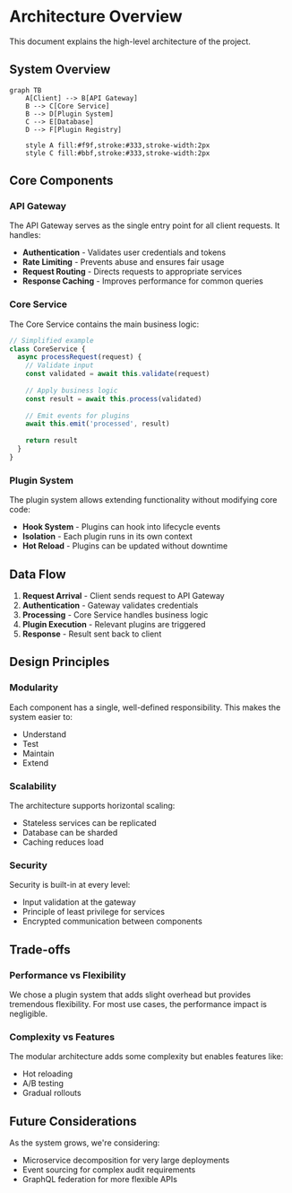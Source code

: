 # Architecture Overview

This document explains the high-level architecture of the project.

## System Overview

```mermaid
graph TB
    A[Client] --> B[API Gateway]
    B --> C[Core Service]
    B --> D[Plugin System]
    C --> E[Database]
    D --> F[Plugin Registry]
    
    style A fill:#f9f,stroke:#333,stroke-width:2px
    style C fill:#bbf,stroke:#333,stroke-width:2px
```

## Core Components

### API Gateway

The API Gateway serves as the single entry point for all client requests. It handles:

- **Authentication** - Validates user credentials and tokens
- **Rate Limiting** - Prevents abuse and ensures fair usage
- **Request Routing** - Directs requests to appropriate services
- **Response Caching** - Improves performance for common queries

### Core Service

The Core Service contains the main business logic:

```js
// Simplified example
class CoreService {
  async processRequest(request) {
    // Validate input
    const validated = await this.validate(request)
    
    // Apply business logic
    const result = await this.process(validated)
    
    // Emit events for plugins
    await this.emit('processed', result)
    
    return result
  }
}
```

### Plugin System

The plugin system allows extending functionality without modifying core code:

- **Hook System** - Plugins can hook into lifecycle events
- **Isolation** - Each plugin runs in its own context
- **Hot Reload** - Plugins can be updated without downtime

## Data Flow

1. **Request Arrival** - Client sends request to API Gateway
2. **Authentication** - Gateway validates credentials
3. **Processing** - Core Service handles business logic
4. **Plugin Execution** - Relevant plugins are triggered
5. **Response** - Result sent back to client

## Design Principles

### Modularity

Each component has a single, well-defined responsibility. This makes the system easier to:
- Understand
- Test
- Maintain
- Extend

### Scalability

The architecture supports horizontal scaling:
- Stateless services can be replicated
- Database can be sharded
- Caching reduces load

### Security

Security is built-in at every level:
- Input validation at the gateway
- Principle of least privilege for services
- Encrypted communication between components

## Trade-offs

### Performance vs Flexibility

We chose a plugin system that adds slight overhead but provides tremendous flexibility. For most use cases, the performance impact is negligible.

### Complexity vs Features

The modular architecture adds some complexity but enables features like:
- Hot reloading
- A/B testing
- Gradual rollouts

## Future Considerations

As the system grows, we're considering:
- Microservice decomposition for very large deployments
- Event sourcing for complex audit requirements
- GraphQL federation for more flexible APIs